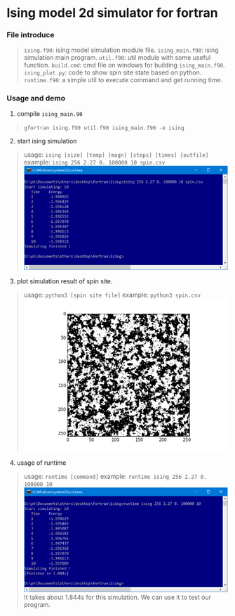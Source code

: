 # Ising model 2d simulator for fortran
### File introduce
> `ising.f90`:      ising model simulation module file.
> `ising_main.f90`: ising simulation main program.
> `util.f90`:       util module with some useful function.
> `build.cmd`:      cmd file on windows for building `ising_main.f90`.
> `ising_plot.py`:  code to show spin site state based on python.
> `runtime.f90`:    a simple util to execute command and get running time.

### Usage and demo
1. compile `ising_main.90`
> `gfortran ising.f90 util.f90 ising_main.f90 -o ising`

2. start ising simulation
> usage: `ising [size] [temp] [magn] [steps] [times] [outfile]`
> example: `ising 256 2.27 0. 100000 10 spin.csv`
> ![demo_cmd](./img/demo_cmd.png)

3. plot simulation result of spin site.
> usage: `python3 [spin site file]`
> example:  `python3 spin.csv`
> ![demo_spin](./img/demo_spin.png)

4. usage of runtime
> usage: `runtime [command]`
> example: `runtime ising 256 2.27 0. 100000 10`
> ![demo_runtime](./img/demo_runtime.png)
> It takes about 1.844s for this simulation. We can use it to test our program.
